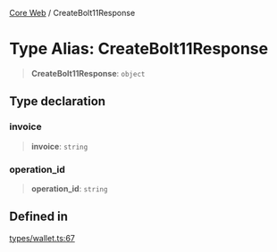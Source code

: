 [Core Web](../globals.md) / CreateBolt11Response

# Type Alias: CreateBolt11Response

> **CreateBolt11Response**: `object`

## Type declaration

### invoice

> **invoice**: `string`

### operation_id

> **operation_id**: `string`

## Defined in

[types/wallet.ts:67](https://github.com/fedimint/fedimint-web-sdk/blob/451b02527305a23fec3a269d39bde9a3ec377df2/packages/core/src/types/wallet.ts#L67)
